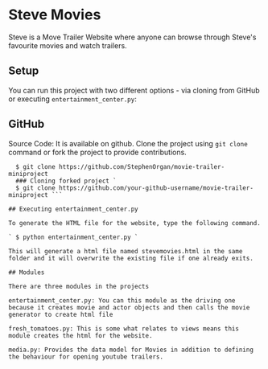 # Steve Movies

Steve is a Move Trailer Website where anyone can browse through Steve's favourite movies and watch trailers.

## Setup

You can run this project with two different options - via cloning from GitHub or executing `entertainment_center.py`:

## GitHub
Source Code: It is available on github. Clone the project using `git clone` command or fork the project to provide contributions.
 ``` ### Cloning project directly 
   $ git clone https://github.com/StephenOrgan/movie-trailer-miniproject 
   ### Cloning forked project `
   $ git clone https://github.com/your-github-username/movie-trailer-miniproject ```

## Executing entertainment_center.py

To generate the HTML file for the website, type the following command.

` $ python entertainment_center.py `

This will generate a html file named stevemovies.html in the same folder and it will overwrite the existing file if one already exits. 

## Modules

There are three modules in the projects

entertainment_center.py: You can this module as the driving one because it creates movie and actor objects and then calls the movie generator to create html file

fresh_tomatoes.py: This is some what relates to views means this module creates the html for the website.

media.py: Provides the data model for Movies in addition to defining the behaviour for opening youtube trailers.

